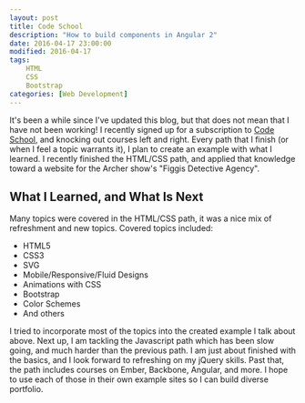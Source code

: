 ```yaml
---
layout: post
title: Code School
description: "How to build components in Angular 2"
date: 2016-04-17 23:00:00
modified: 2016-04-17
tags:
    HTML
    CSS
    Bootstrap
categories: [Web Development]
---
```


It's been a while since I've updated this blog, but that does not mean that I have not been working!  I recently signed up for a subscription to [Code School](http://www.codeschool.com), and knocking out courses left and right.  Every path that I finish (or when I feel a topic warrants it), I plan to create an example with what I learned.  I recently finished the HTML/CSS path, and applied that knowledge toward a website for the Archer show's "Figgis Detective Agency".

## What I Learned, and What Is Next

Many topics were covered in the HTML/CSS path, it was a nice mix of refreshment and new topics.  Covered topics included:
* HTML5
* CSS3
* SVG
* Mobile/Responsive/Fluid Designs
* Animations with CSS
* Bootstrap
* Color Schemes
* And others

I tried to incorporate most of the topics into the created example I talk about above.  Next up, I am tackling the Javascript path which has been slow going, and much harder than the previous path.  I am just about finished with the basics, and I look forward to refreshing on my jQuery skills.  Past that, the path includes courses on Ember, Backbone, Angular, and more.  I hope to use each of those in their own example sites so I can build diverse portfolio.

